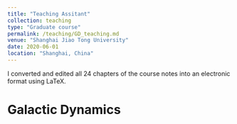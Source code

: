 ```yaml
---
title: "Teaching Assitant"
collection: teaching
type: "Graduate course"
permalink: /teaching/GD_teaching.md
venue: "Shanghai Jiao Tong University"
date: 2020-06-01
location: "Shanghai, China"
---
```


I converted and edited all 24 chapters of the course notes into an electronic format using LaTeX.

Galactic Dynamics
======


